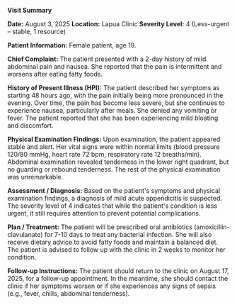 **Visit Summary**

**Date:** August 3, 2025
**Location:** Lapua Clinic
**Severity Level:** 4 (Less-urgent – stable, 1 resource)

**Patient Information:**
Female patient, age 19.

**Chief Complaint:**
The patient presented with a 2-day history of mild abdominal pain and nausea. She reported that the pain is intermittent and worsens after eating fatty foods.

**History of Present Illness (HPI):**
The patient described her symptoms as starting 48 hours ago, with the pain initially being more pronounced in the evening. Over time, the pain has become less severe, but she continues to experience nausea, particularly after meals. She denied any vomiting or fever. The patient reported that she has been experiencing mild bloating and discomfort.

**Physical Examination Findings:**
Upon examination, the patient appeared stable and alert. Her vital signs were within normal limits (blood pressure 120/80 mmHg, heart rate 72 bpm, respiratory rate 12 breaths/min). Abdominal examination revealed tenderness in the lower right quadrant, but no guarding or rebound tenderness. The rest of the physical examination was unremarkable.

**Assessment / Diagnosis:**
Based on the patient's symptoms and physical examination findings, a diagnosis of mild acute appendicitis is suspected. The severity level of 4 indicates that while the patient's condition is less urgent, it still requires attention to prevent potential complications.

**Plan / Treatment:**
The patient will be prescribed oral antibiotics (amoxicillin-clavulanate) for 7-10 days to treat any bacterial infection. She will also receive dietary advice to avoid fatty foods and maintain a balanced diet. The patient is advised to follow up with the clinic in 2 weeks to monitor her condition.

**Follow-up Instructions:**
The patient should return to the clinic on August 17, 2025, for a follow-up appointment. In the meantime, she should contact the clinic if her symptoms worsen or if she experiences any signs of sepsis (e.g., fever, chills, abdominal tenderness).